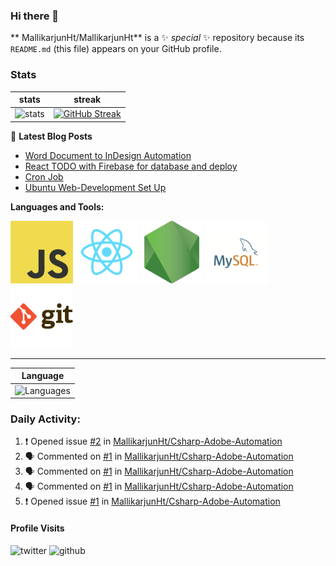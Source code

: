 ### Hi there 👋


** MallikarjunHt/MallikarjunHt** is a ✨ _special_ ✨ repository because its `README.md` (this file) appears on your GitHub profile.

### Stats
|stats|streak|  
|---|---|  
| ![stats](https://github-readme-stats.vercel.app/api?username=MallikarjunHt&theme=tokyonight&count_private=true&text_color=000&icon_color=000&bg_color=0,ea6161,ffc64d,fffc4d,52fa5a&theme=graywhite") | [![GitHub Streak](https://github-readme-streak-stats.herokuapp.com/?user=MallikarjunHt&theme=dark)](https://github.com/DenverCoder1/github-readme-streak-stats)|  

📕 **Latest Blog Posts**
<!-- BLOG-POST-LIST:START -->
- [Word Document to InDesign Automation](https://dev.to/mallikarjunht/adobe-indesign-automation-3nnc)
- [React TODO with Firebase for database and deploy](https://dev.to/mallikarjunht/react-todo-with-firebase-for-database-and-deploy-2cnm)
- [Cron Job](https://dev.to/mallikarjunht/cron-job-1aj7)
- [Ubuntu Web-Development Set Up](https://dev.to/mallikarjunht/ubuntu-web-development-set-up-4h9h)
<!-- BLOG-POST-LIST:END -->

**Languages and Tools:**  

<code><img height="100" src="https://raw.githubusercontent.com/github/explore/80688e429a7d4ef2fca1e82350fe8e3517d3494d/topics/javascript/javascript.png"></code>
<code><img height="100" src="https://raw.githubusercontent.com/github/explore/80688e429a7d4ef2fca1e82350fe8e3517d3494d/topics/react/react.png"></code>
<code><img height="100" src="https://raw.githubusercontent.com/github/explore/80688e429a7d4ef2fca1e82350fe8e3517d3494d/topics/nodejs/nodejs.png"></code>
<code><img height="100" src="https://raw.githubusercontent.com/github/explore/80688e429a7d4ef2fca1e82350fe8e3517d3494d/topics/mysql/mysql.png"></code>
<code><img height="100" src="https://raw.githubusercontent.com/github/explore/80688e429a7d4ef2fca1e82350fe8e3517d3494d/topics/git/git.png"></code>  

---
|Language|  
|---|  
![Languages](https://github-readme-stats.vercel.app/api/top-langs/?username=MallikarjunHt&hide=html&hide_title=true&hide_border=true&layout=compact&langs_count=7&exclude_repo=comp426,Redventures-Movie-Quotes&text_color=000&icon_color=fff&bg_color=0,52fa5a,4dfcff,c64dff&theme=graywhite)  |

### **Daily Activity:**  

<!--START_SECTION:activity-->
1. ❗️ Opened issue [#2](https://github.com/MallikarjunHt/Csharp-Adobe-Automation/issues/2) in [MallikarjunHt/Csharp-Adobe-Automation](https://github.com/MallikarjunHt/Csharp-Adobe-Automation)
2. 🗣 Commented on [#1](https://github.com/MallikarjunHt/Csharp-Adobe-Automation/issues/1) in [MallikarjunHt/Csharp-Adobe-Automation](https://github.com/MallikarjunHt/Csharp-Adobe-Automation)
3. 🗣 Commented on [#1](https://github.com/MallikarjunHt/Csharp-Adobe-Automation/issues/1) in [MallikarjunHt/Csharp-Adobe-Automation](https://github.com/MallikarjunHt/Csharp-Adobe-Automation)
4. 🗣 Commented on [#1](https://github.com/MallikarjunHt/Csharp-Adobe-Automation/issues/1) in [MallikarjunHt/Csharp-Adobe-Automation](https://github.com/MallikarjunHt/Csharp-Adobe-Automation)
5. ❗️ Opened issue [#1](https://github.com/MallikarjunHt/Csharp-Adobe-Automation/issues/1) in [MallikarjunHt/Csharp-Adobe-Automation](https://github.com/MallikarjunHt/Csharp-Adobe-Automation)
<!--END_SECTION:activity-->

#### Profile Visits 
![twitter](https://img.shields.io/twitter/follow/MallikarjunHt?label=Twitter&logo=twitter&style=for-the-badge)
![github](https://img.shields.io/github/followers/MallikarjunHt?label=Followers&logo=GitHub&style=for-the-badge)
